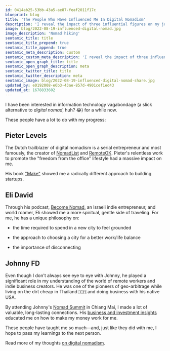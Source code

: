 ```yaml
---
id: 0414ab25-53bb-43a5-ae87-feaf2011f17c
blueprint: blog
title: 'The People Who Have Influenced Me In Digital Nomadism'
description: 'I reveal the impact of three influential figures on my journey in digital nomadism. These dudes have their unique insights on startups, work/life balance, and geo-arbitrage, and they taught me about the captivating world of location independence.'
image: blog/2022-08-19-influenced-digital-nomad.jpg
image_description: 'Nomad hiking'
seotamic_title: title
seotamic_title_prepend: true
seotamic_title_append: true
seotamic_meta_description: custom
seotamic_custom_meta_description: 'I reveal the impact of three influential figures on my journey in digital nomadism. These dudes have their unique insights on startups, work/life balance, and geo-arbitrage, and they taught me about the captivating world of location independence.'
seotamic_open_graph_title: title
seotamic_open_graph_description: meta
seotamic_twitter_title: title
seotamic_twitter_description: meta
seotamic_image: blog/2022-08-19-influenced-digital-nomad-share.jpg
updated_by: e0192008-e6b3-43ae-857d-4901cef1ed43
updated_at: 1678833602
---
```

I have been interested in information technology vagabondage (a slick alternative to _digital nomad_, huh? 😂) for a while now.

These people have a lot to do with my progress:

Pieter Levels
-------------

The Dutch trailblazer of digital nomadism is a serial entrepreneur and most famously, the creator of [NomadList](https://nomadlist.com/) and [RemoteOK](https://remoteok.com/). Pieter's relentless work to promote the "freedom from the office" lifestyle had a massive impact on me.

His book ["Make"](https://readmake.com/) showed me a radically different approach to building startups.

Eli David
---------

Through his podcast, [Become Nomad,](https://becomenomad.com/category/podcasts/) an Israeli indie entrepreneur, and world roamer, Eli showed me a more spiritual, gentle side of traveling. For me, he has a unique philosophy on:

*   the time required to spend in a new city to feel grounded
    
*   the approach to choosing a city for a better work/life balance
    
*   the importance of disconnecting
    

Johnny FD
---------

Even though I don't always see eye to eye with Johnny, he played a significant role in my understanding of the world of remote workers and indie business creators. He was one of the pioneers of geo-arbitrage while living on the dirt cheap in Thailand 🇹🇭 and doing business with his native USA.

By attending Johnny's [Nomad Summit](https://www.nomadsummit.com/) in Chiang Mai, I made a lot of valuable, long-lasting connections. His [business and investment insights](https://www.johnnyfd.com/search/label/Business) educated me on how to make my money work for me.

These people have taught me so much—and, just like they did with me, I hope to pass my learnings to the next person.

Read more of my thoughts [on digital nomadism](/blog/best-way-to-get-started-learning-about-being-a-digital-nomad).